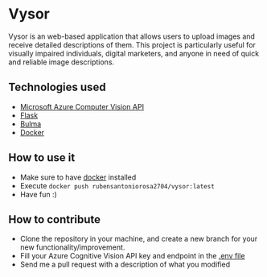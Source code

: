 # Vysor
Vysor is an web-based application that allows users to upload images and receive detailed descriptions of them. This project is particularly useful for visually impaired individuals, digital marketers, and anyone in need of quick and reliable image descriptions.

## Technologies used
- [Microsoft Azure Computer Vision API](https://learn.microsoft.com/en-us/azure/ai-services/computer-vision/)
- [Flask](https://flask.palletsprojects.com/en/3.0.x/)
- [Bulma](https://bulma.io/)
- [Docker](https://www.docker.com/)

## How to use it
- Make sure to have [docker](https://www.docker.com/) installed
- Execute ```docker push rubensantoniorosa2704/vysor:latest```
- Have fun :)

## How to contribute
- Clone the repository in your machine, and create a new branch for your new functionality/improvement.
- Fill your Azure Cognitive Vision API key and endpoint in the [.env file](/.env)
- Send me a pull request with a description of what you modified
